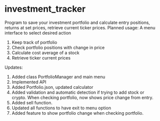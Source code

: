 # investment_tracker
Program to save your investment portfolio and calculate entry positions, returns at set prices, retrieve current ticker prices.
Planned usage: A menu interface to select desired action
1. Keep track of portfolio
2. Check portfolio positions with change in price
3. Calculate cost average of a stock
4. Retrieve ticker current prices

Updates:
1. Added class PortfolioManager and main menu
2. Implemented API
3. Added Portfolio.json, updated calculator
4. Added validation and automatic detection if trying to add stock or crypto. When checking portfolio, now shows price change from entry.
5. Added sell function.
6. Updated all functions to have exit to menu option
7. Added feature to show portfolio change when checking portfolio.
